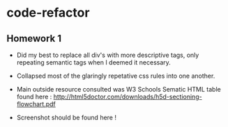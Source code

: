 # code-refactor

## Homework 1

* Did my best to replace all div's with more descriptive tags, only repeating semantic tags when I deemed it necessary.

* Collapsed most of the glaringly repetative css rules into one another. 

* Main outside resource consulted was W3 Schools Sematic HTML table found here : http://html5doctor.com/downloads/h5d-sectioning-flowchart.pdf

* Screenshot should be found here !